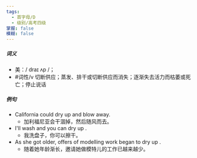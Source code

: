 ```yaml
---
tags:
  - 首字母/D
  - 级别/高考四级
掌握: false
模糊: false
---
```

##### 词义
- 美：/ draɪ ʌp /；
- #词性/v  切断供应；蒸发、排干或切断供应而消失；逐渐失去活力而枯萎或死亡；停止说话
##### 例句
- California could dry up and blow away.
	- 加利福尼亚会干涸掉，然后随风而去。
- I'll wash and you can dry up .
	- 我洗盘子，你可以擦干。
- As she got older, offers of modelling work began to dry up .
	- 随着她年龄渐长，邀请她做模特儿的工作已越来越少。
